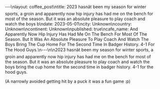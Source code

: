 ---\nlayout: coffee_post\ntitle: 2023 hasnât been my season for winter sports, a groin and apparently now hip injury has had me on the bench for most of the season. But it was an absolute pleasure to play coach and watch the boys b\ndate: 2023-05-01\ncity: Unknown\ncountry: Unknown\ncontinent: Unknown\npublished: true\ncafe_name: And Apparently Now Hip Injury Has Had Me On The Bench For Most Of The Season. But It Was An Absolute Pleasure To Play Coach And Watch The Boys Bring The Cup Home For The Second Time In Badger History. 4-1 For The Hood Guys.\n---\n\n2023 hasnât been my season for winter sports, a groin and apparently now hip injury has had me on the bench for most of the season. But it was an absolute pleasure to play coach and watch the boys bring the cup home for the second time in badger history. 4-1 for the hood guys.

(A narrowly avoided getting hit by a puck it was a fun game :p)